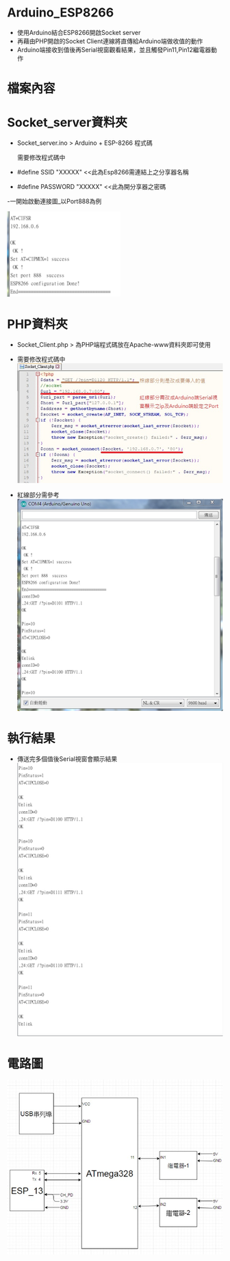 # Arduino_ESP8266
- 使用Arduino結合ESP8266開啟Socket server
- 再藉由PHP開啟的Socket Client連線將直傳給Arduino端做收值的動作
- Arduino端接收到值後再Serial視窗觀看結果，並且觸發Pin11,Pin12繼電器動作
# 檔案內容
# Socket_server資料夾
- Socket_server.ino > Arduino + ESP-8266 程式碼

  需要修改程式碼中
- #define SSID "XXXXX"        <<此為Esp8266需連結上之分享器名稱
- #define PASSWORD  "XXXXX"   <<此為開分享器之密碼
  
-一開始啟動連接圖_以Port888為例

![連接圖](/image/9.jpg)  

# PHP資料夾
- Socket_Client.php > 為PHP端程式碼放在Apache-www資料夾即可使用


- 需要修改程式碼中
![程式碼](/image/8.jpg)
- 紅線部分需參考
![程式碼](/image/1.jpg)

# 執行結果
- 傳送完多個值後Serial視窗會顯示結果
![顯示結果](/image/2.jpg)

# 電路圖
![電路圖](/image/3.jpg)

